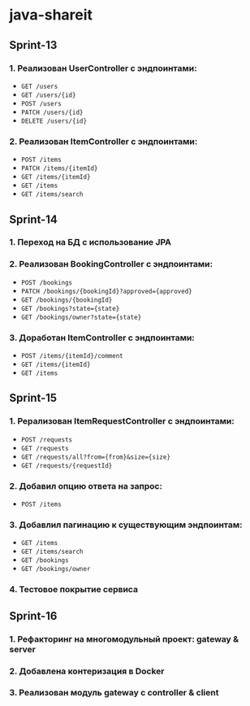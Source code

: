 # java-shareit

## Sprint-13

### 1. Реализован UserController с эндпоинтами:

- `GET /users`
- `GET /users/{id}`
- `POST /users`
- `PATCH /users/{id}`
- `DELETE /users/{id}`

### 2. Реализован ItemController с эндпоинтами:

- `POST /items`
- `PATCH /items/{itemId}`
- `GET /items/{itemId}`
- `GET /items`
- `GET /items/search`

## Sprint-14

### 1. Переход на БД с использование JPA

### 2. Реализован BookingController с эндпоинтами:

- `POST /bookings`
- `PATCH /bookings/{bookingId}?approved={approved}`
- `GET /bookings/{bookingId}`
- `GET /bookings?state={state}`
- `GET /bookings/owner?state={state}`

### 3. Доработан ItemController с эндпоинтами:

- `POST /items/{itemId}/comment`
- `GET /items/{itemId}`
- `GET /items`

## Sprint-15

### 1. Рерализован ItemRequestController с эндпоинтами:
- `POST /requests`
- `GET /requests`
- `GET /requests/all?from={from}&size={size}`
- `GET /requests/{requestId}`

### 2. Добавил опцию ответа на запрос:
- `POST /items`

### 3. Добавлил пагинацию к существующим эндпоинтам:
- `GET /items`
- `GET /items/search`
- `GET /bookings`
- `GET /bookings/owner`

### 4. Тестовое покрытие сервиса

## Sprint-16

### 1. Рефакторинг на многомодульный проект: gateway & server
### 2. Добавлена контеризация в Docker
### 3. Реализован модуль gateway с controller & client
